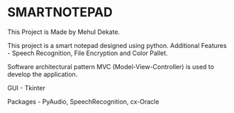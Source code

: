 # SMARTNOTEPAD
This Project is Made by Mehul Dekate.

This project is a smart notepad designed using python. Additional Features - Speech Recognition, File Encryption and Color Pallet.

Software architectural pattern MVC (Model-View-Controller) is used to develop the application.

GUI - Tkinter

Packages - PyAudio, SpeechRecognition, cx-Oracle